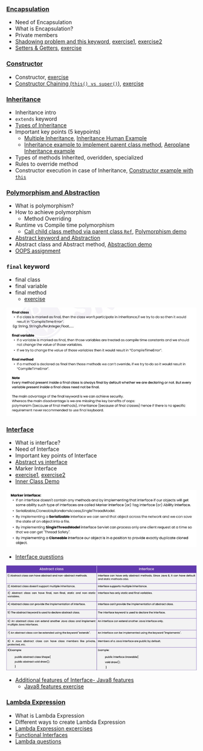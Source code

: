 ### [Encapsulation](lectures/1.Encapsulation.pdf)
- Need of Encapsulation
- What is Encapsulation?
- Private members
- [Shadowing problem and this keyword](lectures/2.Shadowing-this.pdf), [exercise1](exercises/SettingValuesOfProperties.java), [exercise2](exercises/InitialiseProperties.java)
- [Setters & Getters](lectures/3.Setters-getters.pdf), [exercise](exercises/SettersAndGetters.java)
### [Constructor](lectures/4.Constructor.pdf)
- Constructor, [exercise](exercises/ParametrisedConstructor.java)
- [Constructor Chaining (`this() vs super()`)](lectures/5.super-this.pdf), [exercise](exercises/SuperThis.java)
### [Inheritance](lectures/6.Inheritance.pdf)
- Inheritance intro
- `extends` keyword
- [Types of Inheritance](lectures/7.InheritanceTypes.pdf)
- Important key points (5 keypoints)
  - [Multiple Inheritance](exercises/Multiple_Inheritance.java), [Inheritance Human Example](exercises/InheritanceHumanExample.java)
  - [Inheritance example to implement parent class method](exercises/InheritanceImplementParentClassMethod.java), [Aeroplane Inheritance example](exercises/Aeroplane_Inheritance.java)
- Types of methods Inherited, overidden, specialized
- Rules to override method
- Constructor execution in case of Inheritance, [Constructor example with `this`](exercises/ConstructorExampleWithThis.java)
### [Polymorphism and Abstraction](lectures/8.Polymorphism.pdf)
- What is polymorphism?
- How to achieve polymorphism
  - Method Overriding
- Runtime vs Compile time polymorphism
  - [Call child class method via parent class `Ref`](exercises/CallChildClassMethodWithParentClassRef.java), [Polymorphism demo](exercises/PolymorphismDemo.java)
- [Abstract keyword and Abstraction](lectures/9.Abstraction.pdf)
- Abstract class and Abstract method, [Abstraction demo](exercises/AbstractionDemo.java)
- [OOPS assignment](lectures/11.OOPS-assignment.pdf)
### `final` keyword
- final class
- final variable
- final method
  - [exercise](exercises/FinalKeywordDemo.java)
<img src="lectures/10.final.jpg">

### [Interface](lectures/12.Interfaces.pdf)
- What is interface?
- Need of Interface
- Important key points of Interface
- [Abstract vs interface](lectures/14.InterfaceVsAbstractClass.pdf)
- Marker Interface
- [exercise1](exercises/InterfaceDemo.java), [exercise2](exercises/InterfaceExample.java)
- [Inner Class Demo](exercises/InnerClassDemo.java)
<img src="lectures/13.MarkerInterface.jpg">

- [Interface questions](lectures/18.InterfaceQuestions.pdf)
<img src="lectures/20.abstractVsInterface.jpg">

- [Additional features of Interface- Java8 features](lectures/15.Java8Features.pdf)
  - [Java8 features exercise](exercises/Java8Features.java)
### [Lambda Expression](lectures/16.Lambda.pdf)
- What is Lambda Expression
- Different ways to create Lambda Expression
- [Lambda Expression excercises](exercises/LambdaDemo.java)
- [Functional Interfaces](lectures/17.FunctionalInterfaces.pdf)
- [Lambda questions](lectures/19.LambdaQuestions.pdf)

